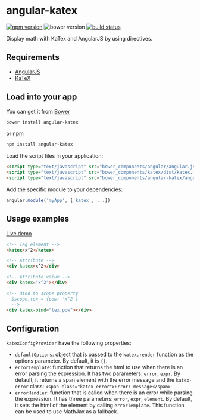 # angular-katex

[![npm version](http://img.shields.io/npm/v/angular-katex.svg)](https://npmjs.org/package/angular-katex) ![bower version](https://img.shields.io/bower/v/angular-katex.svg) [![build status](https://img.shields.io/travis/tfoxy/angular-katex.svg)](https://travis-ci.org/tfoxy/angular-katex)

Display math with KaTex and AngularJS by using directives.


## Requirements

  - [AngularJS](https://github.com/angular/angular.js)
  - [KaTeX](https://github.com/Khan/KaTeX)


## Load into your app

You can get it from [Bower](http://bower.io/)

```sh
bower install angular-katex
```

or [npm](http://npmjs.com/)

```sh
npm install angular-katex
```

Load the script files in your application:

```html
<script type="text/javascript" src="bower_components/angular/angular.js"></script>
<script type="text/javascript" src="bower_components/katex/dist/katex.min.js"></script>
<script type="text/javascript" src="bower_components/angular-katex/angular-katex.js"></script>
```

Add the specific module to your dependencies:

```javascript
angular.module('myApp', ['katex', ...])
```


## Usage examples

[Live demo](http://jsbin.com/bidici/edit?html,output)

```html
<!-- Tag element -->
<katex>x^2</katex>

<!-- Attribute -->
<div katex>x^2</div>

<!-- Attribute value -->
<div katex="x^2"></div>

<!-- Bind to scope property
  $scope.tex = {pow: 'x^2'}
  -->
<div katex-bind="tex.pow"></div>
```


## Configuration

`katexConfigProvider` have the following properties:
 
  - `defaultOptions`: object that is passed to the `katex.render` function as the options parameter.
  By default, it is `{}`.
  - `errorTemplate`: function that returns the html to use when there is an error parsing the expression.
  It has two parameters: `error`, `expr`.
  By default, it returns a span element with the error message and the `katex-error` class: `<span class="katex-error">Error: message</span>`
  - `errorHandler`: function that is called when there is an error while parsing the expression.
  It has three parameters: `error`, `expr`, `element`.
  By default, it sets the html of the element by calling `errorTemplate`.
  This function can be used to use MathJax as a fallback.
